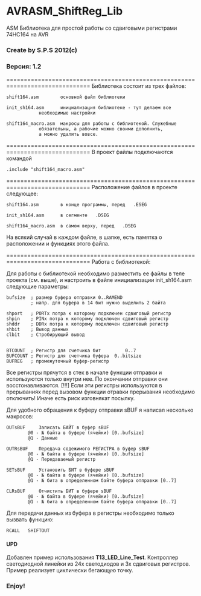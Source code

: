 # AVRASM_ShiftReg_Lib
ASM Библиотека для простой работы со сдвиговыми регистрами 74HC164 на AVR

###	Create by S.P.S 2012(c)
###	Версия: 1.2

==============================================================================
Библиотека состоит из трех файлов:

	shift164.asm		основной файл библиотеки

	init_sh164.asm		инициализация библиотеке - тут делаем все 
				необходимые настройки

	shift164_macro.asm	макросы для работы с библиотекой. Служебные 
				обязательны, а рабочие можно своими дополнить, 
				а можно удалить вовсе.
==============================================================================
В проект файлы подключаются командой

	.include "shift164_macro.asm"

==============================================================================
Расположение файлов в проекте следующее:

	shift164.asm		в конце программы, перед   .ESEG 

	init_sh164.asm		в сегменте   .DSEG 

	shift164_macro.asm	в самом верху, перед   .DSEG

На всякий случай в каждом файле, в шапке, есть памятка о расположении
 и функциях этого файла.

==============================================================================
Работа с библиотекой:

Для работы с библиотекой необходимо разместить ее файлы в теле проекта 
(см. выше), и настроить в файле инициализации init_sh164.asm 
следующие параметры:

	bufsize	 ; размер буфера отправки 0..RAMEND
	         ; напр. для буфера в 14 бит нужно выделить 2 байта
	
	shport 	 ; PORTx потра к которому подключен сдвиговый регистр
	shpin 	 ; PINx потра к которому подключен сдвиговый регистр
	shddr 	 ; DDRx потра к которому подключен сдвиговый регистр
	shbit	 ; Вывод данных
	clbit	 ; Стробирующий вывод


	BTCOUNT	 ; Регистр для счетчика бит 		0..7
	BUFCOUNT ; Регистр для счетчика буфера 	0..bitsize
	BUFREG   ; промежуточный буфер-регистр

Все регистры прячутся в стек в начале функции отправки и используются только
внутри нее. По окончании отправки они восстонавливаются.
[!!!] Если эти регистры используются в прерываниях перед вызовом функции
отравки прерывания необходимо отключить! Иначе есть риск изговнякат посылку.

Для удобного обращения к буферу отправки sBUF я написал несколько макросов:


	OUTsBUF		Записать БАЙТ в буфер sBUF
			@0 - № байта в буфере (ячейки) [0..bufsize]
			@1 - Данные

	OUTRsBUF	Передача содежимого РЕГИСТРА в буфер sBUF
			@0 - № байта в буфере (ячейки) [0..bufsize]
			@1 - Передаваемый регистр

	SETsBUF		Установить БИТ в буфере sBUF
			@0 - № байта в буфере (ячейки) [0..bufsize]
			@1 - № бита в определенном байте буфера отправки [0..7]

	CLRsBUF		Отчистить БИТ в буфере sBUF
			@0 - № байта в буфере (ячейки) [0..bufsize]
			@1 - № бита в определенном байте буфера отправки [0..7]

Для передачи данных из буфера в регистры необходимо только вызвать функцию:

	RCALL	SHIFTOUT

#### UPD
Добавлен пример использования <b>T13_LED_Line_Test</b>. Контроллер светодиодной линейки из 24х светодиодов и 3х сдвиговых регистров. Пример реализует циклически бегающую точку. 

###	Enjoy!

